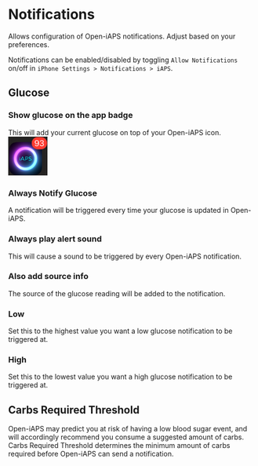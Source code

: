 # Notifications
Allows configuration of Open-iAPS notifications. Adjust based on your preferences.

Notifications can be enabled/disabled by toggling `Allow Notifications` on/off in `iPhone Settings > Notifications > iAPS`.

## Glucose

### Show glucose on the app badge
This will add your current glucose on top of your Open-iAPS icon. \
<img src="./img/badge.png" width="80px" />

### Always Notify Glucose
A notification will be triggered every time your glucose is updated in Open-iAPS.

### Always play alert sound
This will cause a sound to be triggered by every Open-iAPS notification.

### Also add source info
The source of the glucose reading will be added to the notification.

### Low
Set this to the highest value you want a low glucose notification to be triggered at.

### High
Set this to the lowest value you want a high glucose notification to be triggered at.

## Carbs Required Threshold
Open-iAPS may predict you at risk of having a low blood sugar event, and will accordingly recommend you consume a suggested amount of carbs. Carbs Required Threshold determines the minimum amount of carbs required before Open-iAPS can send a notification. 

